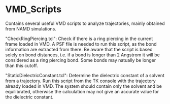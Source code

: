 # VMD_Scripts
Contains several useful VMD scripts to analyze trajectories, mainly obtained from NAMD simulations.

"CheckRingPiercing.tcl": 
Check if there is a ring piercing in the current frame loaded in VMD.
A PSF file is needed to run this script, as the bond information are 
extracted from there. Be aware that the script is based solely on
bond distances, i.e. if a bond is longer than 2 Angstrom it will be
considered as a ring piercing bond. Some bonds may natually be longer
than this cutoff.

"StaticDielectricConstant.tcl":
Determine the dielectric constant of a solvent from a trajectory.
Run this script from the TK console with the trajectory already
loaded in VMD. The system should contain only the solvent and be 
equilibrated, otherwise the calculation may not give an accurate 
value for the dielectric constant.
